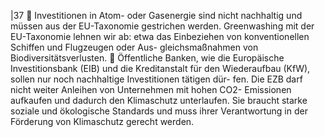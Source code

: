 |37 
 Investitionen in Atom- oder Gasenergie sind nicht nachhaltig und müssen aus der 
EU-Taxonomie gestrichen werden. Greenwashing mit der EU-Taxonomie lehnen wir 
ab: etwa das Einbeziehen von konventionellen Schiffen und Flugzeugen oder Aus-
gleichsmaßnahmen von Biodiversitätsverlusten. 
 Öffentliche Banken, wie die Europäische Investitionsbank (EIB) und die Kreditanstalt 
für den Wiederaufbau (KfW), sollen nur noch nachhaltige Investitionen tätigen dür-
fen. Die EZB darf nicht weiter Anleihen von Unternehmen mit hohen CO2-
Emissionen aufkaufen und dadurch den Klimaschutz unterlaufen. Sie braucht starke 
soziale und ökologische Standards und muss ihrer Verantwortung in der Förderung 
von Klimaschutz gerecht werden.  
 
